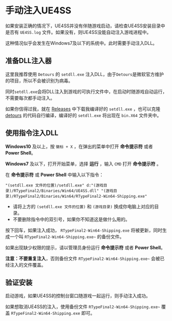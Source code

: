 # 手动注入UE4SS
如果安装正确的情况下，UE4SS并没有伴随游戏启动，请检查UE4SS安装目录中是否有 `UE4SS.log` 文件。如果没有，则UE4SS没能自动注入游戏进程中。

这种情况似乎会发生在Windows7及以下的系统中。此时需要手动注入DLL。

## 准备DLL注入器
这里我推荐使用 `Detours` 的 `setdll.exe` 注入DLL，由于`Detours`是微软官方维护的项目，所以不会被识别为病毒。

同时`setdll.exe`会将DLL注入到游戏的可执行文件中，在启动时随游戏自动运行，不需要每次都手动注入。

如果你信得过我，就在 [Releases](https://github.com/BLACKujira/RTF2ModdingGuide/releases) 中下载我编译好的 `setdll.exe` ，也可以克隆 [detours](https://github.com/microsoft/detours) 的代码自行编译，编译好的 `setdll.exe` 将出现在 `bin.X64` 文件夹中。

## 使用指令注入DLL
**Windows10** 及以上，按 `徽标 + X` ，在弹出的菜单中打开 **命令提示符** 或者 **Power Shell**。  

**Windows7** 及以下，打开开始菜单，选择 **运行** ，输入 `CMD` 打开 **命令提示符** 。  

在 **命令提示符** 或 **Power Shell** 中输入以下指令：  
```
"(setdll.exe 文件的位置)/setdll.exe" d:"(游戏目录)/RTypeFinal2/Binaries/Win64/UE4SS.dll" "(游戏目录)/RTypeFinal2/Binaries/Win64/RTypeFinal2-Win64-Shipping.exe"
```
- 请将上方的 `(setdll.exe 文件的位置)` 和 `(游戏目录)` 换成你电脑上对应的目录。
- 不要删除指令中的双引号，如果你不知道这是做什么用的。

按下回车，如果注入成功， `RTypeFinal2-Win64-Shipping.exe` 将被更新，同时生成一个叫 `RTypeFinal2-Win64-Shipping.exe~` 的备份文件。

如果出现缺少权限的提示，请以管理员身份运行 **命令提示符** 或者 **Power Shell**。

**注意：不要重复注入**，否则备份文件 `RTypeFinal2-Win64-Shipping.exe~` 会被已经注入的文件覆盖。

## 验证安装
启动游戏，如果UE4SS的控制台窗口随游戏一起运行，则手动注入成功。

如果想取消UE4SS的注入，使用备份文件 `RTypeFinal2-Win64-Shipping.exe~` 覆盖 `RTypeFinal2-Win64-Shipping.exe` 即可。